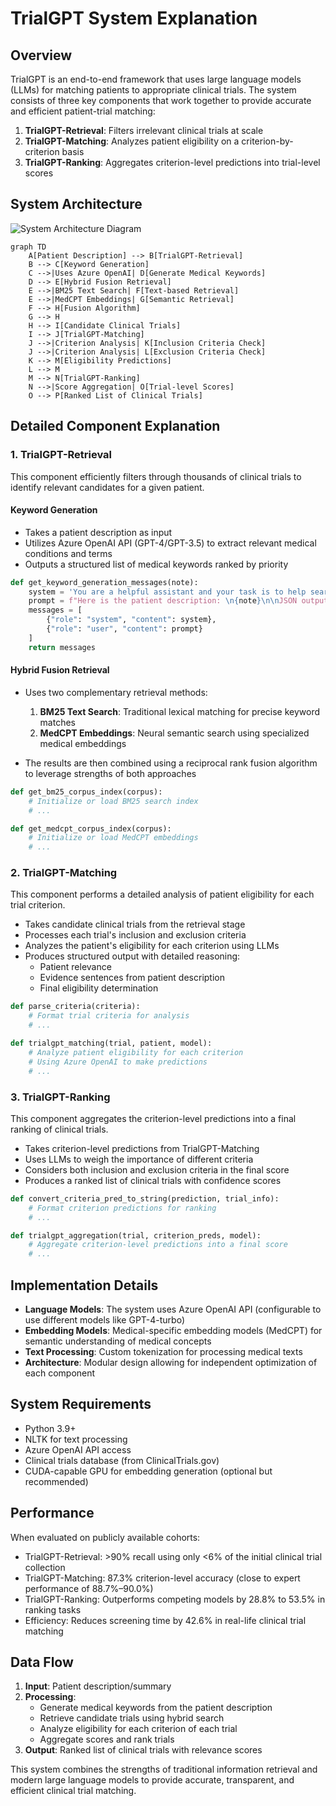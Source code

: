 # TrialGPT System Explanation

## Overview

TrialGPT is an end-to-end framework that uses large language models (LLMs) for matching patients to appropriate clinical trials. The system consists of three key components that work together to provide accurate and efficient patient-trial matching:

1. **TrialGPT-Retrieval**: Filters irrelevant clinical trials at scale
2. **TrialGPT-Matching**: Analyzes patient eligibility on a criterion-by-criterion basis
3. **TrialGPT-Ranking**: Aggregates criterion-level predictions into trial-level scores

## System Architecture

![System Architecture Diagram](C:\code\trial_gpt\static\img\mermaid.png)



```mermaid
graph TD
    A[Patient Description] --> B[TrialGPT-Retrieval]
    B --> C[Keyword Generation]
    C -->|Uses Azure OpenAI| D[Generate Medical Keywords]
    D --> E[Hybrid Fusion Retrieval]
    E -->|BM25 Text Search| F[Text-based Retrieval]
    E -->|MedCPT Embeddings| G[Semantic Retrieval]
    F --> H[Fusion Algorithm]
    G --> H
    H --> I[Candidate Clinical Trials]
    I --> J[TrialGPT-Matching]
    J -->|Criterion Analysis| K[Inclusion Criteria Check]
    J -->|Criterion Analysis| L[Exclusion Criteria Check]
    K --> M[Eligibility Predictions]
    L --> M
    M --> N[TrialGPT-Ranking]
    N -->|Score Aggregation| O[Trial-level Scores]
    O --> P[Ranked List of Clinical Trials]
```

## Detailed Component Explanation

### 1. TrialGPT-Retrieval

This component efficiently filters through thousands of clinical trials to identify relevant candidates for a given patient.

#### Keyword Generation
- Takes a patient description as input
- Utilizes Azure OpenAI API (GPT-4/GPT-3.5) to extract relevant medical conditions and terms
- Outputs a structured list of medical keywords ranked by priority

```python
def get_keyword_generation_messages(note):
    system = 'You are a helpful assistant and your task is to help search relevant clinical trials...'
    prompt = f"Here is the patient description: \n{note}\n\nJSON output:"
    messages = [
        {"role": "system", "content": system},
        {"role": "user", "content": prompt}
    ]
    return messages
```

#### Hybrid Fusion Retrieval
- Uses two complementary retrieval methods:
  1. **BM25 Text Search**: Traditional lexical matching for precise keyword matches
  2. **MedCPT Embeddings**: Neural semantic search using specialized medical embeddings

- The results are then combined using a reciprocal rank fusion algorithm to leverage strengths of both approaches

```python
def get_bm25_corpus_index(corpus):
    # Initialize or load BM25 search index
    # ...

def get_medcpt_corpus_index(corpus):
    # Initialize or load MedCPT embeddings
    # ...
```

### 2. TrialGPT-Matching

This component performs a detailed analysis of patient eligibility for each trial criterion.

- Takes candidate clinical trials from the retrieval stage
- Processes each trial's inclusion and exclusion criteria
- Analyzes the patient's eligibility for each criterion using LLMs
- Produces structured output with detailed reasoning:
  - Patient relevance
  - Evidence sentences from patient description
  - Final eligibility determination

```python
def parse_criteria(criteria):
    # Format trial criteria for analysis
    # ...

def trialgpt_matching(trial, patient, model):
    # Analyze patient eligibility for each criterion
    # Using Azure OpenAI to make predictions
    # ...
```

### 3. TrialGPT-Ranking

This component aggregates the criterion-level predictions into a final ranking of clinical trials.

- Takes criterion-level predictions from TrialGPT-Matching
- Uses LLMs to weigh the importance of different criteria
- Considers both inclusion and exclusion criteria in the final score
- Produces a ranked list of clinical trials with confidence scores

```python
def convert_criteria_pred_to_string(prediction, trial_info):
    # Format criterion predictions for ranking
    # ...

def trialgpt_aggregation(trial, criterion_preds, model):
    # Aggregate criterion-level predictions into a final score
    # ...
```

## Implementation Details

- **Language Models**: The system uses Azure OpenAI API (configurable to use different models like GPT-4-turbo)
- **Embedding Models**: Medical-specific embedding models (MedCPT) for semantic understanding of medical concepts
- **Text Processing**: Custom tokenization for processing medical texts
- **Architecture**: Modular design allowing for independent optimization of each component

## System Requirements

- Python 3.9+
- NLTK for text processing
- Azure OpenAI API access
- Clinical trials database (from ClinicalTrials.gov)
- CUDA-capable GPU for embedding generation (optional but recommended)

## Performance

When evaluated on publicly available cohorts:
- TrialGPT-Retrieval: >90% recall using only <6% of the initial clinical trial collection
- TrialGPT-Matching: 87.3% criterion-level accuracy (close to expert performance of 88.7%–90.0%)
- TrialGPT-Ranking: Outperforms competing models by 28.8% to 53.5% in ranking tasks
- Efficiency: Reduces screening time by 42.6% in real-life clinical trial matching

## Data Flow

1. **Input**: Patient description/summary
2. **Processing**:
   - Generate medical keywords from the patient description
   - Retrieve candidate trials using hybrid search
   - Analyze eligibility for each criterion of each trial
   - Aggregate scores and rank trials
3. **Output**: Ranked list of clinical trials with relevance scores

This system combines the strengths of traditional information retrieval and modern large language models to provide accurate, transparent, and efficient clinical trial matching. 